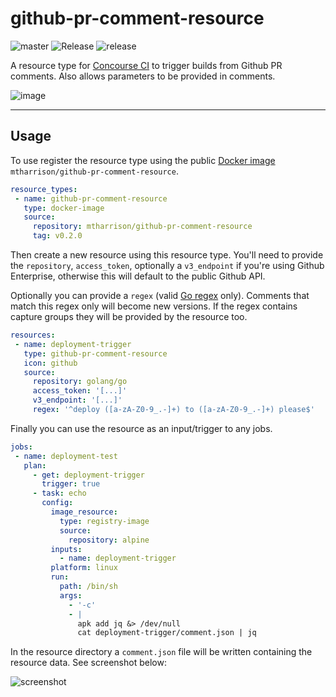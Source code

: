 # github-pr-comment-resource

![master](https://github.com/mtharrison/github-pr-comment-resource/workflows/Master/badge.svg?branch=master) ![Release](https://github.com/mtharrison/github-pr-comment-resource/workflows/Release/badge.svg) ![release](https://img.shields.io/github/v/release/mtharrison/github-pr-comment-resource)

A resource type for [Concourse CI](https://concourse-ci.org/) to trigger builds from Github PR comments. Also allows parameters to be provided in comments.
 
![image](https://cldup.com/beeBL0NNQ3.png)
 
 ---
 
## Usage
 
 To use register the resource type using the public [Docker image](https://hub.docker.com/repository/docker/mtharrison/github-pr-comment-resource) `mtharrison/github-pr-comment-resource`.

 ```yaml
 resource_types:
  - name: github-pr-comment-resource
    type: docker-image
    source:
      repository: mtharrison/github-pr-comment-resource
      tag: v0.2.0
 ```
 Then create a new resource using this resource type. You'll need to provide the `repository`, `access_token`, optionally a `v3_endpoint` if you're using Github Enterprise, otherwise this will default to the public Github API.
 
 Optionally you can provide a `regex` (valid [Go regex](https://golang.org/pkg/regexp/) only). Comments that match this regex only will become new versions. If the regex contains capture groups they will be provided by the resource too.

 ```yaml
resources:
  - name: deployment-trigger
    type: github-pr-comment-resource
    icon: github
    source:
      repository: golang/go
      access_token: '[...]'
      v3_endpoint: '[...]'
      regex: '^deploy ([a-zA-Z0-9_.-]+) to ([a-zA-Z0-9_.-]+) please$'
 ```
 Finally you can use the resource as an input/trigger to any jobs.
 ```yaml
jobs:
  - name: deployment-test
    plan:
      - get: deployment-trigger
        trigger: true
      - task: echo
        config:
          image_resource:
            type: registry-image
            source:
              repository: alpine
          inputs:
            - name: deployment-trigger
          platform: linux
          run:
            path: /bin/sh
            args:
              - '-c'
              - |
                apk add jq &> /dev/null
                cat deployment-trigger/comment.json | jq
 ```
 In the resource directory a `comment.json` file will be written containing the resource data. See screenshot below:
 
 ![screenshot](https://cldup.com/ZyLNgJX85r.png)
